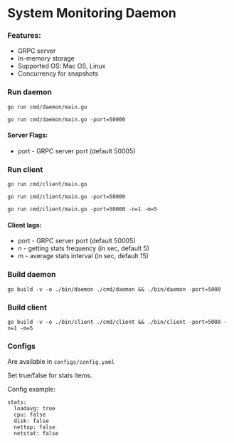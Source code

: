 # System Monitoring Daemon

### Features:
* GRPC server
* In-memory storage
* Supported OS: Mac OS, Linux
* Concurrency for snapshots

### Run daemon
``go run cmd/daemon/main.go``

``go run cmd/daemon/main.go -port=50000``

#### Server Flags:
* port - GRPC server port (default 50005)

### Run client
``go run cmd/client/main.go``

``go run cmd/client/main.go -port=50000``

``go run cmd/client/main.go -port=50000 -n=1 -m=5``

#### Client lags:
* port - GRPC server port (default 50005)
* n - getting stats frequency (in sec, default 5)
* m - average stats interval (in sec, default 15)

### Build daemon

``go build -v -o ./bin/daemon ./cmd/daemon && ./bin/daemon -port=5000``

### Build client

``go build -v -o ./bin/client ./cmd/client && ./bin/client -port=5000 -n=1 -m=5``

### Configs
Are available in ``configs/config.yaml``

Set true/false for stats items.

Config example:
```
stats:
  loadavg: true
  cpu: false
  disk: false
  nettop: false
  netstat: false
```
